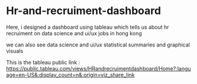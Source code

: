 # Hr-and-recruiment-dashboard
Here, i designed a dashboard using tableau which tells us about hr recruiment on data science and ui/ux jobs in hong kong

we can also see data science and ui/ux statistical summaries and graphical visuals

This is the tableau public link : https://public.tableau.com/views/HRandrecruimentdashboard/Home?:language=en-US&:display_count=n&:origin=viz_share_link
